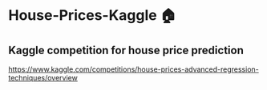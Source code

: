 # House-Prices-Kaggle 🏠

## Kaggle competition for house price prediction 
https://www.kaggle.com/competitions/house-prices-advanced-regression-techniques/overview
